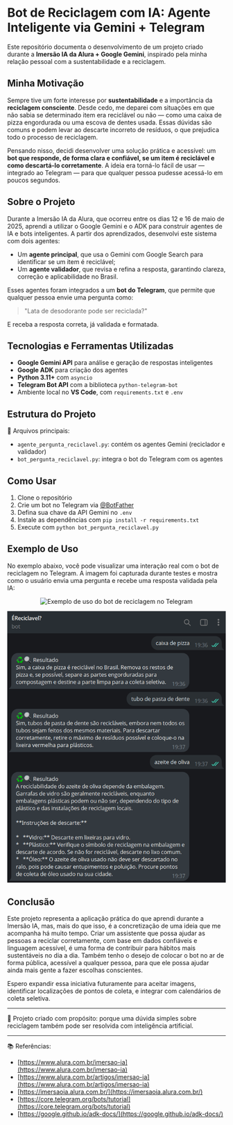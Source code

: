 # Bot de Reciclagem com IA: Agente Inteligente via Gemini + Telegram

Este repositório documenta o desenvolvimento de um projeto criado durante a **Imersão IA da Alura + Google Gemini**, inspirado pela minha relação pessoal com a sustentabilidade e a reciclagem.

## Minha Motivação

Sempre tive um forte interesse por **sustentabilidade** e a importância da **reciclagem consciente**. Desde cedo, me deparei com situações em que não sabia se determinado item era reciclável ou não — como uma caixa de pizza engordurada ou uma escova de dentes usada. Essas dúvidas são comuns e podem levar ao descarte incorreto de resíduos, o que prejudica todo o processo de reciclagem.

Pensando nisso, decidi desenvolver uma solução prática e acessível: um **bot que responde, de forma clara e confiável, se um item é reciclável e como descartá-lo corretamente**. A ideia era torná-lo fácil de usar — integrado ao Telegram — para que qualquer pessoa pudesse acessá-lo em poucos segundos.

## Sobre o Projeto

Durante a Imersão IA da Alura, que ocorreu entre os dias 12 e 16 de maio de 2025, aprendi a utilizar o Google Gemini e o ADK para construir agentes de IA e bots inteligentes. A partir dos aprendizados, desenvolvi este sistema com dois agentes:

* Um **agente principal**, que usa o Gemini com Google Search para identificar se um item é reciclável;
* Um **agente validador**, que revisa e refina a resposta, garantindo clareza, correção e aplicabilidade no Brasil.

Esses agentes foram integrados a um **bot do Telegram**, que permite que qualquer pessoa envie uma pergunta como:

> "Lata de desodorante pode ser reciclada?"

E receba a resposta correta, já validada e formatada.

## Tecnologias e Ferramentas Utilizadas

* **Google Gemini API** para análise e geração de respostas inteligentes
* **Google ADK** para criação dos agentes
* **Python 3.11+** com `asyncio`
* **Telegram Bot API** com a biblioteca `python-telegram-bot`
* Ambiente local no **VS Code**, com `requirements.txt` e `.env`

## Estrutura do Projeto

📁 Arquivos principais:

* `agente_pergunta_reciclavel.py`: contém os agentes Gemini (reciclador e validador)
* `bot_pergunta_reciclavel.py`: integra o bot do Telegram com os agentes

## Como Usar

1. Clone o repositório
2. Crie um bot no Telegram via [@BotFather](https://t.me/BotFather)
3. Defina sua chave da API Gemini no `.env`
4. Instale as dependências com `pip install -r requirements.txt`
5. Execute com `python bot_pergunta_reciclavel.py`

## Exemplo de Uso

No exemplo abaixo, você pode visualizar uma interação real com o bot de reciclagem no Telegram. A imagem foi capturada durante testes e mostra como o usuário envia uma pergunta e recebe uma resposta validada pela IA:

<p align="center">
  <img src="./imagens/exemplo-bot-reciclagem.png" alt="Exemplo de uso do bot de reciclagem no Telegram" width="400"/>
</p>

![Exemplo de uso do bot de reciclagem no Telegram](exemplo-bot-reciclagem.png)

## Conclusão

Este projeto representa a aplicação prática do que aprendi durante a Imersão IA, mas, mais do que isso, é a concretização de uma ideia que me acompanha há muito tempo. Criar um assistente que possa ajudar as pessoas a reciclar corretamente, com base em dados confiáveis e linguagem acessível, é uma forma de contribuir para hábitos mais sustentáveis no dia a dia. Também tenho o desejo de colocar o bot no ar de forma pública, acessível a qualquer pessoa, para que ele possa ajudar ainda mais gente a fazer escolhas conscientes.

Espero expandir essa iniciativa futuramente para aceitar imagens, identificar localizações de pontos de coleta, e integrar com calendários de coleta seletiva.

---

💚 Projeto criado com propósito: porque uma dúvida simples sobre reciclagem também pode ser resolvida com inteligência artificial.

---

📚 Referências:

* [https://www.alura.com.br/imersao-ia](https://www.alura.com.br/imersao-ia)
* [https://www.alura.com.br/artigos/imersao-ia](https://www.alura.com.br/artigos/imersao-ia)
* [https://imersaoia.alura.com.br/](https://imersaoia.alura.com.br/)
* [https://core.telegram.org/bots/tutorial](https://core.telegram.org/bots/tutorial)
* [https://google.github.io/adk-docs/](https://google.github.io/adk-docs/)


